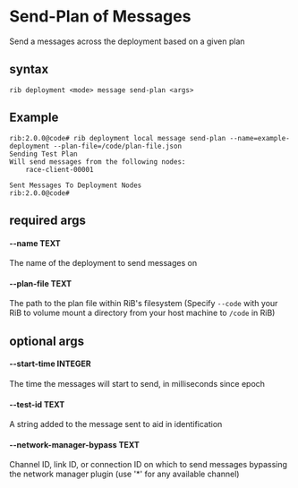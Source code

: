 # Send-Plan of Messages
Send a messages across the deployment based on a given plan

## syntax

```
rib deployment <mode> message send-plan <args>
```

## Example

```
rib:2.0.0@code# rib deployment local message send-plan --name=example-deployment --plan-file=/code/plan-file.json 
Sending Test Plan
Will send messages from the following nodes:
	race-client-00001

Sent Messages To Deployment Nodes
rib:2.0.0@code#
```

## required args

#### --name TEXT
The name of the deployment to send messages on

#### --plan-file TEXT
The path to the plan file within RiB's filesystem (Specify `--code` with your RiB to volume mount a directory from your host machine to `/code` in RiB)

## optional args

#### --start-time INTEGER
The time the messages will start to send, in
                        milliseconds since epoch

#### --test-id TEXT
A string added to the message sent to aid in identification

#### --network-manager-bypass TEXT
Channel ID, link ID, or connection ID on which to send messages bypassing the network manager plugin (use '*' for any available channel)
